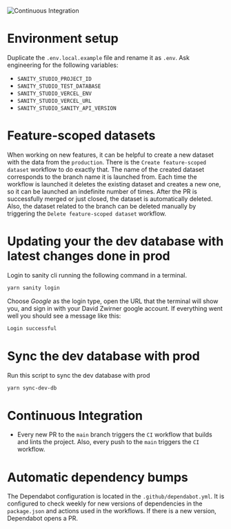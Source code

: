 ![Continuous Integration](https://github.com/Zwirner/design-system/actions/workflows/ci.yml/badge.svg)

# Environment setup

Duplicate the `.env.local.example` file and rename it as `.env`. Ask engineering for the following variables:
- `SANITY_STUDIO_PROJECT_ID` 
- `SANITY_STUDIO_TEST_DATABASE`
- `SANITY_STUDIO_VERCEL_ENV`
- `SANITY_STUDIO_VERCEL_URL`
- `SANITY_STUDIO_SANITY_API_VERSION`

# Feature-scoped datasets

When working on new features, it can be helpful to create a new dataset with
the data from the `production`. There is the `Create feature-scoped dataset` 
workflow to do exactly that. The name of the created dataset corresponds to the 
branch name it is launched from. Each time the workflow is launched it deletes 
the existing dataset and creates a new one, so it can be launched an indefinite 
number of times. After the PR is successfully merged or just closed, the dataset 
is automatically deleted. Also, the dataset related to the branch can be deleted 
manually by triggering the `Delete feature-scoped dataset` workflow.

# Updating your the dev database with latest changes done in prod

Login to sanity cli running the following command in a terminal.

```bash
yarn sanity login
```

Choose _Google_ as the login type, open the URL that the terminal will show you, and sign in with your David Zwirner google account. If everything went well you should see a message like this:

```bash
Login successful
```

# Sync the dev database with prod

Run this script to sync the dev database with prod

```bash
yarn sync-dev-db
```

# Continuous Integration

- Every new PR to the `main` branch triggers the `CI` workflow that builds and 
  lints the project. Also, every push to the `main` triggers the `CI` workflow.

# Automatic dependency bumps

The Dependabot configuration is located in the `.github/dependabot.yml`. It is 
configured to check weekly for new versions of dependencies in the `package.json`
and actions used in the workflows. If there is a new version, Dependabot opens a PR.

